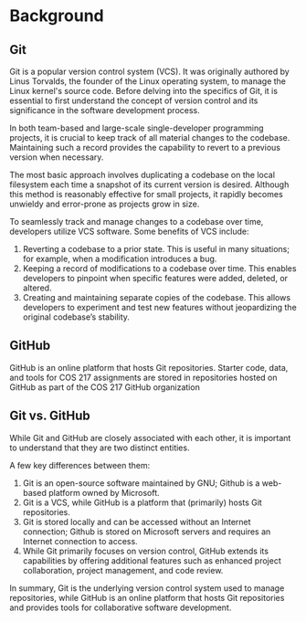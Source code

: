 # Background

## Git

Git is a popular version control system (VCS). It was originally authored by Linus Torvalds, the founder of the Linux operating system, to manage the Linux kernel's source code. Before delving into the specifics of Git, it is essential to first understand the concept of version control and its significance in the software development process.&#x20;

In both team-based and large-scale single-developer programming projects, it is crucial to keep track of all material changes to the codebase. Maintaining such a record provides the capability to revert to a previous version when necessary.&#x20;

The most basic approach involves duplicating a codebase on the local filesystem each time a snapshot of its current version is desired. Although this method is reasonably effective for small projects, it rapidly becomes unwieldy and error-prone as projects grow in size.&#x20;

To seamlessly track and manage changes to a codebase over time, developers utilize VCS software. Some benefits of VCS include:

1. Reverting a codebase to a prior state. This is useful in many situations; for example, when a modification introduces a bug.&#x20;
2. Keeping a record of modifications to a codebase over time. This enables developers to pinpoint when specific features were added, deleted, or altered.
3. Creating and maintaining separate copies of the codebase. This allows developers to experiment and test new features without jeopardizing the original codebase’s stability.

## GitHub

GitHub is an online platform that hosts Git repositories. Starter code, data, and tools for COS 217 assignments are stored in repositories hosted on GitHub as part of the COS 217 GitHub organization

## Git vs. GitHub

&#x20;While Git and GitHub are closely associated with each other, it is important to understand that they are two distinct entities.&#x20;

A few key differences between them:

1. Git is an open-source software maintained by GNU; Github is a web-based platform owned by Microsoft.
2. Git is a VCS, while GitHub is a platform that (primarily) hosts Git repositories. &#x20;
3. Git is stored locally and can be accessed without an Internet connection; Github is stored on Microsoft servers and requires an Internet connection to access.&#x20;
4. While Git primarily focuses on version control, GitHub extends its capabilities by offering additional features such as enhanced project collaboration, project management, and code review.

In summary, Git is the underlying version control system used to manage repositories, while GitHub is an online platform that hosts Git repositories and provides tools for collaborative software development.
